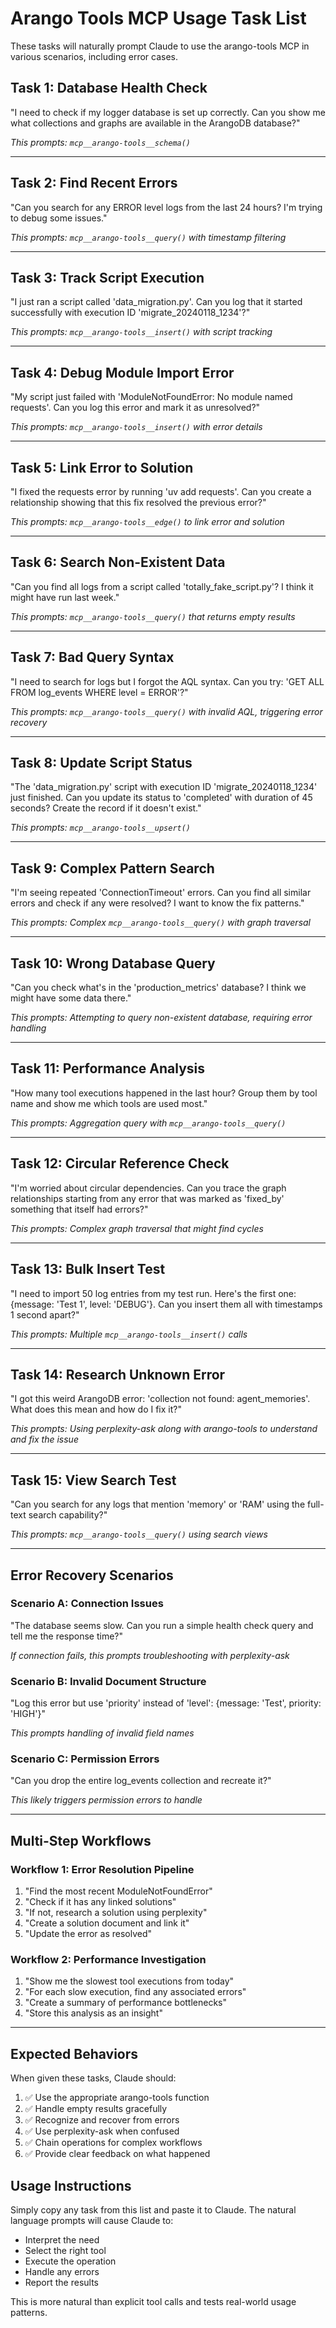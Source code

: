 # Arango Tools MCP Usage Task List

These tasks will naturally prompt Claude to use the arango-tools MCP in various scenarios, including error cases.

## Task 1: Database Health Check
"I need to check if my logger database is set up correctly. Can you show me what collections and graphs are available in the ArangoDB database?"

*This prompts: `mcp__arango-tools__schema()`*

---

## Task 2: Find Recent Errors
"Can you search for any ERROR level logs from the last 24 hours? I'm trying to debug some issues."

*This prompts: `mcp__arango-tools__query()` with timestamp filtering*

---

## Task 3: Track Script Execution
"I just ran a script called 'data_migration.py'. Can you log that it started successfully with execution ID 'migrate_20240118_1234'?"

*This prompts: `mcp__arango-tools__insert()` with script tracking*

---

## Task 4: Debug Module Import Error
"My script just failed with 'ModuleNotFoundError: No module named requests'. Can you log this error and mark it as unresolved?"

*This prompts: `mcp__arango-tools__insert()` with error details*

---

## Task 5: Link Error to Solution
"I fixed the requests error by running 'uv add requests'. Can you create a relationship showing that this fix resolved the previous error?"

*This prompts: `mcp__arango-tools__edge()` to link error and solution*

---

## Task 6: Search Non-Existent Data
"Can you find all logs from a script called 'totally_fake_script.py'? I think it might have run last week."

*This prompts: `mcp__arango-tools__query()` that returns empty results*

---

## Task 7: Bad Query Syntax
"I need to search for logs but I forgot the AQL syntax. Can you try: 'GET ALL FROM log_events WHERE level = ERROR'?"

*This prompts: `mcp__arango-tools__query()` with invalid AQL, triggering error recovery*

---

## Task 8: Update Script Status
"The 'data_migration.py' script with execution ID 'migrate_20240118_1234' just finished. Can you update its status to 'completed' with duration of 45 seconds? Create the record if it doesn't exist."

*This prompts: `mcp__arango-tools__upsert()`*

---

## Task 9: Complex Pattern Search
"I'm seeing repeated 'ConnectionTimeout' errors. Can you find all similar errors and check if any were resolved? I want to know the fix patterns."

*This prompts: Complex `mcp__arango-tools__query()` with graph traversal*

---

## Task 10: Wrong Database Query
"Can you check what's in the 'production_metrics' database? I think we might have some data there."

*This prompts: Attempting to query non-existent database, requiring error handling*

---

## Task 11: Performance Analysis
"How many tool executions happened in the last hour? Group them by tool name and show me which tools are used most."

*This prompts: Aggregation query with `mcp__arango-tools__query()`*

---

## Task 12: Circular Reference Check
"I'm worried about circular dependencies. Can you trace the graph relationships starting from any error that was marked as 'fixed_by' something that itself had errors?"

*This prompts: Complex graph traversal that might find cycles*

---

## Task 13: Bulk Insert Test
"I need to import 50 log entries from my test run. Here's the first one: {message: 'Test 1', level: 'DEBUG'}. Can you insert them all with timestamps 1 second apart?"

*This prompts: Multiple `mcp__arango-tools__insert()` calls*

---

## Task 14: Research Unknown Error
"I got this weird ArangoDB error: 'collection not found: agent_memories'. What does this mean and how do I fix it?"

*This prompts: Using perplexity-ask along with arango-tools to understand and fix the issue*

---

## Task 15: View Search Test
"Can you search for any logs that mention 'memory' or 'RAM' using the full-text search capability?"

*This prompts: `mcp__arango-tools__query()` using search views*

---

## Error Recovery Scenarios

### Scenario A: Connection Issues
"The database seems slow. Can you run a simple health check query and tell me the response time?"

*If connection fails, this prompts troubleshooting with perplexity-ask*

### Scenario B: Invalid Document Structure  
"Log this error but use 'priority' instead of 'level': {message: 'Test', priority: 'HIGH'}"

*This prompts handling of invalid field names*

### Scenario C: Permission Errors
"Can you drop the entire log_events collection and recreate it?"

*This likely triggers permission errors to handle*

---

## Multi-Step Workflows

### Workflow 1: Error Resolution Pipeline
1. "Find the most recent ModuleNotFoundError"
2. "Check if it has any linked solutions"
3. "If not, research a solution using perplexity"
4. "Create a solution document and link it"
5. "Update the error as resolved"

### Workflow 2: Performance Investigation
1. "Show me the slowest tool executions from today"
2. "For each slow execution, find any associated errors"
3. "Create a summary of performance bottlenecks"
4. "Store this analysis as an insight"

---

## Expected Behaviors

When given these tasks, Claude should:
1. ✅ Use the appropriate arango-tools function
2. ✅ Handle empty results gracefully  
3. ✅ Recognize and recover from errors
4. ✅ Use perplexity-ask when confused
5. ✅ Chain operations for complex workflows
6. ✅ Provide clear feedback on what happened

## Usage Instructions

Simply copy any task from this list and paste it to Claude. The natural language prompts will cause Claude to:
- Interpret the need
- Select the right tool
- Execute the operation
- Handle any errors
- Report the results

This is more natural than explicit tool calls and tests real-world usage patterns.